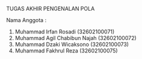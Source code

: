 TUGAS AKHIR PENGENALAN POLA

Nama Anggota :
1.	Muhammad Irfan Rosadi (32602100071)
2.	Muhammad Agil Chabibun Najah (32602100072)
3.	Muhammad Dzaki Wicaksono (32602100073)
4.	Muhammad Fakhrul Reza (32602100075)

